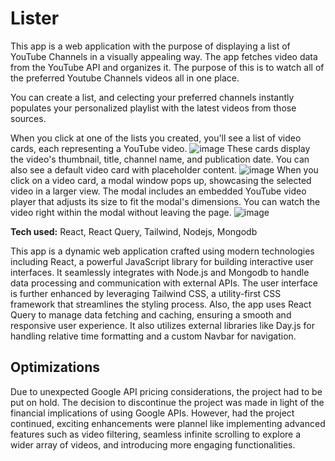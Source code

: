 # Lister
This app is a web application with the purpose of displaying a list of YouTube Channels in a visually appealing way. The app fetches video data from the YouTube API and organizes it. The purpose of this is to watch all of the preferred Youtube Channels videos all in one place. 

You can create a list, and celecting your preferred channels instantly populates your personalized playlist with the latest videos from those sources.

When you click at one of the lists you created, you'll see a list of video cards, each representing a YouTube video.
![image](https://github.com/AltinGruda/lister/assets/67205874/ed460607-4151-4196-a1c8-7eb757949205)
These cards display the video's thumbnail, title, channel name, and publication date. You can also see a default video card with placeholder content.
![image](https://github.com/AltinGruda/lister/assets/67205874/44c25421-c1c5-4d79-b286-21dafef7ba23)
When you click on a video card, a modal window pops up, showcasing the selected video in a larger view. The modal includes an embedded YouTube video player that adjusts its size to fit the modal's dimensions. You can watch the video right within the modal without leaving the page.
![image](https://github.com/AltinGruda/lister/assets/67205874/86e60e0b-5cc1-4a47-a037-74f5883775b9)

**Tech used:** React, React Query, Tailwind, Nodejs, Mongodb

This app is a dynamic web application crafted using modern technologies including React, a powerful JavaScript library for building interactive user interfaces. It seamlessly integrates with Node.js and Mongodb to handle data processing and communication with external APIs. The user interface is further enhanced by leveraging Tailwind CSS, a utility-first CSS framework that streamlines the styling process. Also, the app uses React Query to manage data fetching and caching, ensuring a smooth and responsive user experience. It also utilizes external libraries like Day.js for handling relative time formatting and a custom Navbar for navigation.

## Optimizations
Due to unexpected Google API pricing considerations, the project had to be put on hold. The decision to discontinue the project was made in light of the financial implications of using Google APIs. However, had the project continued, exciting enhancements were plannel like implementing advanced features such as video filtering, seamless infinite scrolling to explore a wider array of videos, and introducing more engaging functionalities.
